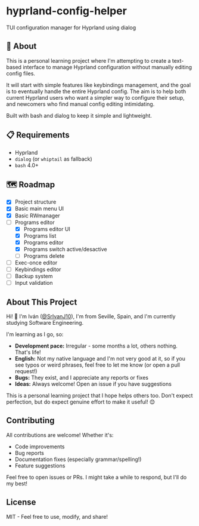 # hyprland-config-helper
TUI configuration manager for Hyprland using dialog

## 📖 About

This is a personal learning project where I'm attempting to create a text-based interface to manage Hyprland configuration without manually editing config files.

It will start with simple features like keybindings management, and the goal is to eventually handle the entire Hyprland config. The aim is to help both current Hyprland users who want a simpler way to configure their setup, and newcomers who find manual config editing intimidating.

Built with bash and dialog to keep it simple and lightweight.

## 📋 Requirements

- Hyprland
- `dialog` (or `whiptail` as fallback)
- `bash` 4.0+

## 🗺️ Roadmap

- [x] Project structure
- [x] Basic main menu UI
- [x] Basic RWmanager
- [ ] Programs editor
    - [x] Programs editor UI
    - [x] Programs list
    - [x] Programs editor
    - [x] Programs switch active/desactive
    - [ ] Programs delete
- [ ] Exec-once editor
- [ ] Keybindings editor
- [ ] Backup system
- [ ] Input validation

## About This Project

Hi! 👋 I'm Iván ([@SrIvanJ10](https://github.com/SrIvanJ10)), I'm from Seville, Spain, and I'm currently studying Software Engineering.

I'm learning as I go, so:
- **Development pace:** Irregular - some months a lot, others nothing. That's life!
- **English:** Not my native language and I'm not very good at it, so if you see typos or weird phrases, feel free to let me know (or open a pull request!)
- **Bugs:** They exist, and I appreciate any reports or fixes
- **Ideas:** Always welcome! Open an issue if you have suggestions

This is a personal learning project that I hope helps others too. Don't expect perfection, but do expect genuine effort to make it useful! 😊

## Contributing

All contributions are welcome! Whether it's:
- Code improvements
- Bug reports
- Documentation fixes (especially grammar/spelling!)
- Feature suggestions

Feel free to open issues or PRs. I might take a while to respond, but I'll do my best!

## License

MIT - Feel free to use, modify, and share!
